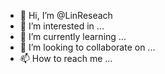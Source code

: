 - 👋 Hi, I’m @LinReseach
- 👀 I’m interested in ...
- 🌱 I’m currently learning ...
- 💞️ I’m looking to collaborate on ...
- 📫 How to reach me ...

<!---
LinReseach/LinReseach is a ✨ special ✨ repository because its `README.md` (this file) appears on your GitHub profile.
You can click the Preview link to take a look at your changes.
--->
